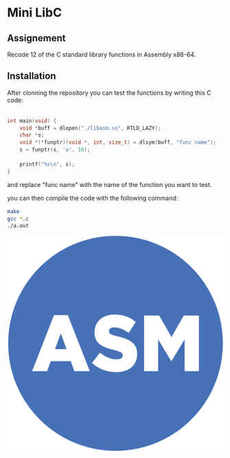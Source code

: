 # Mini LibC

## Assignement

Recode 12 of the C standard library functions in Assembly x86-64.

## Installation

After clonning the repository you can test the functions by writing this C code:

```c

int main(void) {
    void *buff = dlopen("./libasm.so", RTLD_LAZY);
    char *s;
    void *(*funptr)(void *, int, size_t) = dlsym(buff, "func name");
    s = funptr(s, 'o', 10);

    printf("%s\n", s);
}

```

and replace "func name" with the name of the function you want to test.

you can then compile the code with the following command:

```bash
make
gcc *.c
./a.out
```

![alt text](ASM.png)
